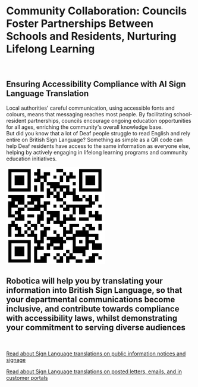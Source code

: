 
# Community Collaboration: Councils Foster Partnerships Between Schools and Residents, Nurturing Lifelong Learning

![]()

## Ensuring Accessibility Compliance with AI Sign Language Translation

Local authorities' careful communication, using accessible fonts and colours, means that messaging reaches most people.  By facilitating school-resident partnerships, councils encourage ongoing education opportunities for all ages, enriching the community's overall knowledge base.  
But did you know that a lot of Deaf people struggle to read English and rely entire on British Sign Language?
Something as simple as a QR code can help Deaf residents have access to the same information as everyone else, helping by actively engaging in lifelong learning programs and community education initiatives.

![QR Code](/posts/images/qr-contact.png)

## Robotica will help you by translating your information into British Sign Language, so that your departmental communications become inclusive, and contribute towards compliance with accessibility laws, whilst demonstrating your commitment to serving diverse audiences

<br/>

[Read about Sign Language translations on public information notices and signage](/solutions/gazette)

[Read about Sign Language translations on posted letters, emails, and in customer portals](/solutions/correspondent)
